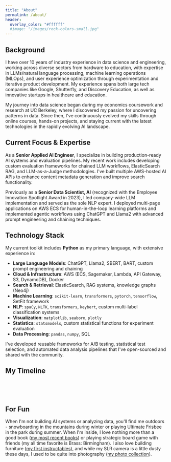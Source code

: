 ```yaml
---
title: "About"
permalink: /about/
header:
  overlay_color: "#ffffff"
  #image: "/images/rock-colors-small.jpg"
---
```

## Background

I have over 10 years of industry experience in data science and engineering, working across diverse sectors from hardware to education, with expertise in LLMs/natural language processing, machine learning operations (MLOps), and user experience optimization through experimentation and iterative product development. My experience spans both large tech companies like Google, Shutterfly, and Discovery Education, as well as innovative startups in healthcare and education.

My journey into data science began during my economics coursework and research at UC Berkeley, where I discovered my passion for uncovering patterns in data. Since then, I've continuously evolved my skills through online courses, hands-on projects, and staying current with the latest technologies in the rapidly evolving AI landscape.

## Current Focus & Expertise

As a **Senior Applied AI Engineer**, I specialize in building production-ready AI systems and evaluation pipelines. My recent work includes developing custom evaluation frameworks for chained LLM workflows, ElasticSearch RAG, and LLM-as-a-Judge methodologies. I've built multiple AWS-hosted AI APIs to enhance content metadata generation and improve search functionality.

Previously as a **Senior Data Scientist, AI** (recognized with the Employee Innovation Spotlight Award in 2023), I led company-wide LLM implementation and served as the sole NLP expert. I deployed multi-page applications on AWS ECS for human-in-the-loop learning platforms and implemented agentic workflows using ChatGPT and Llama2 with advanced prompt engineering and chaining techniques.


## Technology Stack

My current toolkit includes **Python** as my primary language, with extensive experience in:
- **Large Language Models**: ChatGPT, Llama2, SBERT, BART, custom prompt engineering and chaining
- **Cloud & Infrastructure**: AWS (ECS, Sagemaker, Lambda, API Gateway, S3, DynamoDB), Docker
- **Search & Retrieval**: ElasticSearch, RAG systems, knowledge graphs (Neo4j)
- **Machine Learning**: `scikit-learn`, `transformers`, `pytorch`, `tensorflow`, SetFit framework
- **NLP**: `spaCy`, `NLTK`, `transformers`, `keybert`, custom multi-label classification systems
- **Visualization**: `matplotlib`, `seaborn`, `plotly`
- **Statistics**: `statsmodels`, custom statistical functions for experiment evaluation
- **Data Processing**: `pandas`, `numpy`, SQL

I've developed reusable frameworks for A/B testing, statistical test selection, and automated data analysis pipelines that I've open-sourced and shared with the community.

## My Timeline
 
<img src="{{ site.url }}{{ site.baseurl }}/images/my-background5.JPG" alt="">

<br /><br />
## For Fun

When I'm not building AI systems or analyzing data, you'll find me outdoors - snowboarding in the mountains during winter or playing Ultimate Frisbee in the park during summer. When I'm inside, I love nothing more than a good book ([my most recent books](https://www.goodreads.com/review/list/161502381?shelf=read)) or playing strategic board game with friends (my all time favorite is Brass: Birmingham). I also love building furniture ([my first instructables](https://www.instructables.com/My-First-Piece-of-Furniture-a-Bar-Cart/)), and while my SLR camera is a little dusty these days, I used to be quite into photography ([my photo collection](https://girlandcamera.wixsite.com/novaphotography)).